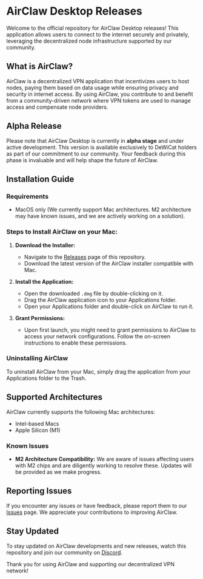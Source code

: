 # AirClaw Desktop Releases

Welcome to the official repository for AirClaw Desktop releases! This application allows users to connect to the internet securely and privately, leveraging the decentralized node infrastructure supported by our community.

## What is AirClaw?

AirClaw is a decentralized VPN application that incentivizes users to host nodes, paying them based on data usage while ensuring privacy and security in internet access. By using AirClaw, you contribute to and benefit from a community-driven network where VPN tokens are used to manage access and compensate node providers. 

## Alpha Release

Please note that AirClaw Desktop is currently in **alpha stage** and under active development. This version is available exclusively to DeWiCat holders as part of our commitment to our community. Your feedback during this phase is invaluable and will help shape the future of AirClaw.

## Installation Guide

### Requirements
- MacOS only (We currently support Mac architectures. M2 architecture may have known issues, and we are actively working on a solution).

### Steps to Install AirClaw on your Mac:

1. **Download the Installer:**
   - Navigate to the [Releases](https://github.com/yourorganization/airclaw-desktop-releases/releases) page of this repository.
   - Download the latest version of the AirClaw installer compatible with Mac.

2. **Install the Application:**
   - Open the downloaded `.dmg` file by double-clicking on it.
   - Drag the AirClaw application icon to your Applications folder.
   - Open your Applications folder and double-click on AirClaw to run it.

3. **Grant Permissions:**
   - Upon first launch, you might need to grant permissions to AirClaw to access your network configurations. Follow the on-screen instructions to enable these permissions.

### Uninstalling AirClaw

To uninstall AirClaw from your Mac, simply drag the application from your Applications folder to the Trash.

## Supported Architectures

AirClaw currently supports the following Mac architectures:
- Intel-based Macs
- Apple Silicon (M1)

### Known Issues
- **M2 Architecture Compatibility:**
  We are aware of issues affecting users with M2 chips and are diligently working to resolve these. Updates will be provided as we make progress.

## Reporting Issues

If you encounter any issues or have feedback, please report them to our [Issues](https://github.com/yourorganization/airclaw-desktop-releases/issues) page. We appreciate your contributions to improving AirClaw.

## Stay Updated

To stay updated on AirClaw developments and new releases, watch this repository and join our community on [Discord](https://discord.gg/yourcommunitylink).

Thank you for using AirClaw and supporting our decentralized VPN network!
